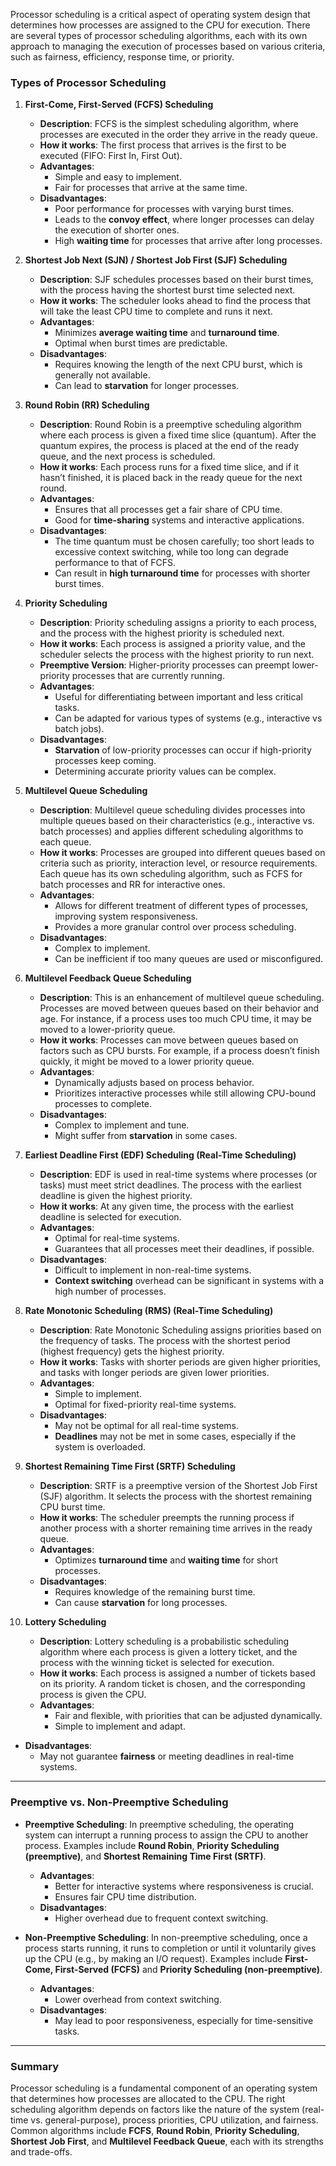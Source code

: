 Processor scheduling is a critical aspect of operating system design that determines how processes are assigned to the CPU for execution. There are several types of processor scheduling algorithms, each with its own approach to managing the execution of processes based on various criteria, such as fairness, efficiency, response time, or priority.

### **Types of Processor Scheduling**

1. **First-Come, First-Served (FCFS) Scheduling**
   - **Description**: FCFS is the simplest scheduling algorithm, where processes are executed in the order they arrive in the ready queue.
   - **How it works**: The first process that arrives is the first to be executed (FIFO: First In, First Out).
   - **Advantages**:
     - Simple and easy to implement.
     - Fair for processes that arrive at the same time.
   - **Disadvantages**:
     - Poor performance for processes with varying burst times.
     - Leads to the **convoy effect**, where longer processes can delay the execution of shorter ones.
     - High **waiting time** for processes that arrive after long processes.

2. **Shortest Job Next (SJN) / Shortest Job First (SJF) Scheduling**
   - **Description**: SJF schedules processes based on their burst times, with the process having the shortest burst time selected next.
   - **How it works**: The scheduler looks ahead to find the process that will take the least CPU time to complete and runs it next.
   - **Advantages**:
     - Minimizes **average waiting time** and **turnaround time**.
     - Optimal when burst times are predictable.
   - **Disadvantages**:
     - Requires knowing the length of the next CPU burst, which is generally not available.
     - Can lead to **starvation** for longer processes.

3. **Round Robin (RR) Scheduling**
   - **Description**: Round Robin is a preemptive scheduling algorithm where each process is given a fixed time slice (quantum). After the quantum expires, the process is placed at the end of the ready queue, and the next process is scheduled.
   - **How it works**: Each process runs for a fixed time slice, and if it hasn’t finished, it is placed back in the ready queue for the next round.
   - **Advantages**:
     - Ensures that all processes get a fair share of CPU time.
     - Good for **time-sharing** systems and interactive applications.
   - **Disadvantages**:
     - The time quantum must be chosen carefully; too short leads to excessive context switching, while too long can degrade performance to that of FCFS.
     - Can result in **high turnaround time** for processes with shorter burst times.

4. **Priority Scheduling**
   - **Description**: Priority scheduling assigns a priority to each process, and the process with the highest priority is scheduled next.
   - **How it works**: Each process is assigned a priority value, and the scheduler selects the process with the highest priority to run next.
   - **Preemptive Version**: Higher-priority processes can preempt lower-priority processes that are currently running.
   - **Advantages**:
     - Useful for differentiating between important and less critical tasks.
     - Can be adapted for various types of systems (e.g., interactive vs batch jobs).
   - **Disadvantages**:
     - **Starvation** of low-priority processes can occur if high-priority processes keep coming.
     - Determining accurate priority values can be complex.

5. **Multilevel Queue Scheduling**
   - **Description**: Multilevel queue scheduling divides processes into multiple queues based on their characteristics (e.g., interactive vs. batch processes) and applies different scheduling algorithms to each queue.
   - **How it works**: Processes are grouped into different queues based on criteria such as priority, interaction level, or resource requirements. Each queue has its own scheduling algorithm, such as FCFS for batch processes and RR for interactive ones.
   - **Advantages**:
     - Allows for different treatment of different types of processes, improving system responsiveness.
     - Provides a more granular control over process scheduling.
   - **Disadvantages**:
     - Complex to implement.
     - Can be inefficient if too many queues are used or misconfigured.

6. **Multilevel Feedback Queue Scheduling**
   - **Description**: This is an enhancement of multilevel queue scheduling. Processes are moved between queues based on their behavior and age. For instance, if a process uses too much CPU time, it may be moved to a lower-priority queue.
   - **How it works**: Processes can move between queues based on factors such as CPU bursts. For example, if a process doesn’t finish quickly, it might be moved to a lower priority queue.
   - **Advantages**:
     - Dynamically adjusts based on process behavior.
     - Prioritizes interactive processes while still allowing CPU-bound processes to complete.
   - **Disadvantages**:
     - Complex to implement and tune.
     - Might suffer from **starvation** in some cases.

7. **Earliest Deadline First (EDF) Scheduling (Real-Time Scheduling)**
   - **Description**: EDF is used in real-time systems where processes (or tasks) must meet strict deadlines. The process with the earliest deadline is given the highest priority.
   - **How it works**: At any given time, the process with the earliest deadline is selected for execution.
   - **Advantages**:
     - Optimal for real-time systems.
     - Guarantees that all processes meet their deadlines, if possible.
   - **Disadvantages**:
     - Difficult to implement in non-real-time systems.
     - **Context switching** overhead can be significant in systems with a high number of processes.

8. **Rate Monotonic Scheduling (RMS) (Real-Time Scheduling)**
   - **Description**: Rate Monotonic Scheduling assigns priorities based on the frequency of tasks. The process with the shortest period (highest frequency) gets the highest priority.
   - **How it works**: Tasks with shorter periods are given higher priorities, and tasks with longer periods are given lower priorities.
   - **Advantages**:
     - Simple to implement.
     - Optimal for fixed-priority real-time systems.
   - **Disadvantages**:
     - May not be optimal for all real-time systems.
     - **Deadlines** may not be met in some cases, especially if the system is overloaded.

9. **Shortest Remaining Time First (SRTF) Scheduling**
   - **Description**: SRTF is a preemptive version of the Shortest Job First (SJF) algorithm. It selects the process with the shortest remaining CPU burst time.
   - **How it works**: The scheduler preempts the running process if another process with a shorter remaining time arrives in the ready queue.
   - **Advantages**:
     - Optimizes **turnaround time** and **waiting time** for short processes.
   - **Disadvantages**:
     - Requires knowledge of the remaining burst time.
     - Can cause **starvation** for long processes.

10. **Lottery Scheduling**
    - **Description**: Lottery scheduling is a probabilistic scheduling algorithm where each process is given a lottery ticket, and the process with the winning ticket is selected for execution.
    - **How it works**: Each process is assigned a number of tickets based on its priority. A random ticket is chosen, and the corresponding process is given the CPU.
    - **Advantages**:
      - Fair and flexible, with priorities that can be adjusted dynamically.
      - Simple to implement and adapt.
   - **Disadvantages**:
      - May not guarantee **fairness** or meeting deadlines in real-time systems.

---

### **Preemptive vs. Non-Preemptive Scheduling**

- **Preemptive Scheduling**: In preemptive scheduling, the operating system can interrupt a running process to assign the CPU to another process. Examples include **Round Robin**, **Priority Scheduling (preemptive)**, and **Shortest Remaining Time First (SRTF)**.
   - **Advantages**:
     - Better for interactive systems where responsiveness is crucial.
     - Ensures fair CPU time distribution.
   - **Disadvantages**:
     - Higher overhead due to frequent context switching.

- **Non-Preemptive Scheduling**: In non-preemptive scheduling, once a process starts running, it runs to completion or until it voluntarily gives up the CPU (e.g., by making an I/O request). Examples include **First-Come, First-Served (FCFS)** and **Priority Scheduling (non-preemptive)**.
   - **Advantages**:
     - Lower overhead from context switching.
   - **Disadvantages**:
     - May lead to poor responsiveness, especially for time-sensitive tasks.

---

### **Summary**

Processor scheduling is a fundamental component of an operating system that determines how processes are allocated to the CPU. The right scheduling algorithm depends on factors like the nature of the system (real-time vs. general-purpose), process priorities, CPU utilization, and fairness. Common algorithms include **FCFS**, **Round Robin**, **Priority Scheduling**, **Shortest Job First**, and **Multilevel Feedback Queue**, each with its strengths and trade-offs.
